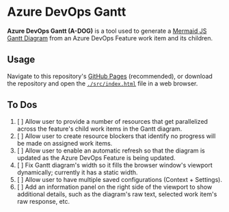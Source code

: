 # Azure DevOps Gantt

**Azure DevOps Gantt (A-DOG)** is a tool used to generate a [Mermaid JS](https://mermaid.js.org/) [Gantt Diagram](https://mermaid.js.org/syntax/gantt.html) from an Azure DevOps Feature work item and its children.

## Usage

Navigate to this repository's [GitHub Pages](https://onyxnox.github.io/AzureDevOpsGantt/) (recommended), or download the repository and open the [`./src/index.html`](./src/index.html) file in a web browser.

## To Dos

1. [ ] Allow user to provide a number of resources that get parallelized across the feature's child work items in the Gantt diagram.
1. [ ] Allow user to create resource blockers that identify no progress will be made on assigned work items.
1. [ ] Allow user to enable an automatic refresh so that the diagram is updated as the Azure DevOps Feature is being updated.
1. [ ] Fix Gantt diagram's width so it fills the browser window's viewport dynamically; currently it has a static width.
1. [ ] Allow user to have multiple saved configurations (Context + Settings).
1. [ ] Add an information panel on the right side of the viewport to show additional details, such as the diagram's raw text, selected work item's raw response, etc.